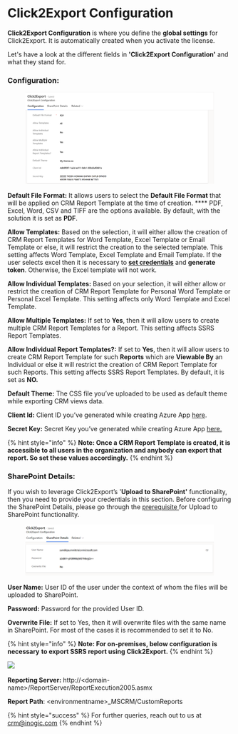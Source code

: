# Click2Export Configuration

**Click2Export Configuration** is where you define the **global settings** for Click2Export. It is automatically created when you activate the license.

Let's have a look at the different fields in **'Click2Export Configuration'** and what they stand for.

### Configuration:&#x20;

<figure><img src="../../.gitbook/assets/34.1.png" alt=""><figcaption></figcaption></figure>

**Default File Format:** It allows users to select the **Default File Format** that will be applied on CRM Report Template at the time of creation. **** PDF, Excel, Word, CSV and TIFF are the options available. By default, with the solution it is set as **PDF**.

**Allow Templates:** Based on the selection, it will either allow the creation of CRM Report Templates for Word Template, Excel Template or Email Template or else, it will restrict the creation to the selected template. This setting affects Word Template, Excel Template and Email Template. If the user selects excel then it is necessary to [**set credentials**](https://docs.inogic.com/click2export/prerequisites/set-credentials) and **generate token**. Otherwise, the Excel template will not work.

**Allow Individual Templates:** Based on your selection, it will either allow or restrict the creation of CRM Report Template for Personal Word Template or Personal Excel Template. This setting affects only Word Template and Excel Template.

**Allow Multiple Templates:** If set to **Yes**, then it will allow users to create multiple CRM Report Templates for a Report. This setting affects SSRS Report Templates.

**Allow Individual Report Templates?:** If set to **Yes**, then it will allow users to create CRM Report Template for such **Reports** which are **Viewable By** an Individual or else it will restrict the creation of CRM Report Template for such Reports. This setting affects SSRS Report Templates. By default, it is set as **NO.**

**Default Theme:** The CSS file you’ve uploaded to be used as default theme while exporting CRM views data.&#x20;

**Client Id:** Client ID you’ve generated while creating Azure App [here](https://docs.inogic.com/click2export/prerequisites/set-credentials).&#x20;

**Secret Key:** Secret Key you’ve generated while creating Azure App [here.](https://docs.inogic.com/click2export/prerequisites/set-credentials)

{% hint style="info" %}
**Note: Once a CRM Report Template is created, it is accessible to all users in the organization and anybody can export that report. So set these values accordingly.**
{% endhint %}

### SharePoint Details:

If you wish to leverage Click2Export’s '**Upload to SharePoint'** functionality, then you need to provide your credentials in this section. Before configuring the SharePoint Details, please go through the [prerequisite ](https://docs.inogic.com/click2export/prerequisites)for Upload to SharePoint functionality.

<figure><img src="../../.gitbook/assets/34.2.png" alt=""><figcaption></figcaption></figure>

**User Name:** User ID of the user under the context of whom the files will be uploaded to SharePoint.

**Password:** Password for the provided User ID.

**Overwrite File:** If set to Yes, then it will overwrite files with the same name in SharePoint. For most of the cases it is recommended to set it to No.

{% hint style="info" %}
**Note: For on-premises, below configuration is necessary** **to export SSRS report using Click2Export.**&#x20;
{% endhint %}

![](<../../.gitbook/assets/Config SSRS\_1.png>)

**Reporting Server:** http://\<domain-name>/ReportServer/ReportExecution2005.asmx&#x20;

**Report Path**: \<environmentname>\_MSCRM/CustomReports

{% hint style="success" %}
For further queries, reach out to us at [crm@inogic.com](mailto:crm@inogic.com)
{% endhint %}

